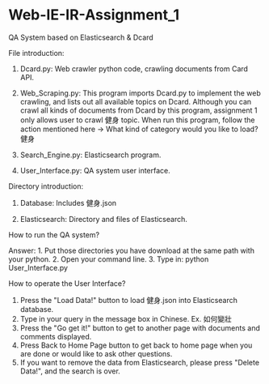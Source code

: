 # Web-IE-IR-Assignment_1
QA System based on Elasticsearch &amp; Dcard

File introduction:

1. Dcard.py: Web crawler python code, crawling documents from Card API.

2. Web_Scraping.py: This program imports Dcard.py to implement the web crawling, and lists out all available topics on Dcard. Although you can crawl all kinds of documents from Dcard by this program, assignment 1 only allows user to crawl 健身 topic.
		    When run this program, follow the action mentioned here -> What kind of category would you like to load? 健身

3. Search_Engine.py: Elasticsearch program.

4. User_Interface.py: QA system user interface.



Directory introduction:

1. Database: Includes 健身.json

2. Elasticsearch: Directory and files of Elasticsearch.




How to run the QA system?

Answer: 1. Put those directories you have download at the same path with your python.
	2. Open your command line.
	3. Type in: python User_Interface.py




How to operate the User Interface?

1. Press the "Load Data!" button to load 健身.json into Elasticsearch database.
2. Type in your query in the message box in Chinese. Ex. 如何變壯
3. Press the "Go get it!" button to get to another page with documents and comments displayed.
4. Press Back to Home Page button to get back to home page when you are done or would like to ask other questions.
5. If you want to remove the data from Elasticsearch, please press "Delete Data!", and the search is over.
